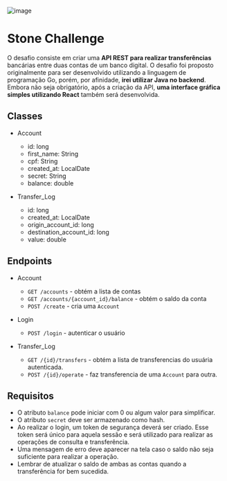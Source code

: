 ![image](https://user-images.githubusercontent.com/48770103/176053670-cd41d17f-fec5-4a8a-bcc4-c002e5d3aea9.png)

# Stone Challenge

O desafio consiste em criar uma **API REST para realizar transferências** bancárias entre duas contas de um banco digital.
O desafio foi proposto originalmente para ser desenvolvido utilizando a linguagem de programação Go, porém, por afinidade, **irei utilizar Java no backend**.
Embora não seja obrigatório, após a criação da API, **uma interface gráfica simples utilizando React** também será desenvolvida.

## Classes 
- Account
    - id: long
    - first_name: String
    - cpf: String
    - created_at: LocalDate
    - secret: String
    - balance: double
    
- Transfer_Log
    - id: long
    - created_at: LocalDate
    - origin_account_id: long
    - destination_account_id: long
    - value: double

## Endpoints
- Account
    - `GET /accounts` - obtém a lista de contas
    - `GET /accounts/{account_id}/balance` - obtém o saldo da conta
    - `POST /create` - cria uma `Account`
    
- Login
    - `POST /login` - autenticar o usuário
    
- Transfer_Log
    - `GET /{id}/transfers` - obtém a lista de transferencias do usuária autenticada.
    - `POST /{id}/operate` - faz transferencia de uma `Account` para outra.

## Requisitos
- O atributo `balance` pode iniciar com 0 ou algum valor para simplificar.
- O atributo `secret` deve ser armazenado como hash.
- Ao realizar o login, um token de segurança deverá ser criado. Esse token será único para aquela sessão e será utilizado para realizar as operações de consulta e transferência.
- Uma mensagem de erro deve aparecer na tela caso o saldo não seja suficiente para realizar a operação.
- Lembrar de atualizar o saldo de ambas as contas quando a transferência for bem sucedida.
